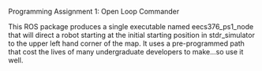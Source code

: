 Programming Assignment 1: Open Loop Commander

This ROS package produces a single executable named eecs376_ps1_node that will direct a robot starting at the
initial starting position in stdr_simulator to the upper left hand corner of the map. It uses a pre-programmed
path that cost the lives of many undergraduate developers to make...so use it well.

